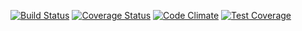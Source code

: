 [![Build Status](https://travis-ci.org/rafoli/istto.svg?branch=master)](https://travis-ci.org/rafoli/chef-zee) [![Coverage Status](https://coveralls.io/repos/github/rafoli/istto/badge.svg?branch=master)](https://coveralls.io/github/rafoli/istto?branch=master) [![Code Climate](https://codeclimate.com/github/rafoli/chef-zee/badges/gpa.svg)](https://codeclimate.com/github/rafoli/chef-zee) [![Test Coverage](https://codeclimate.com/github/rafoli/chef-zee/badges/coverage.svg)](https://codeclimate.com/github/rafoli/chef-zee/coverage)
